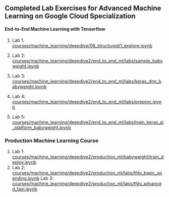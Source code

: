 ## Completed Lab Exercises for Advanced Machine Learning on Google Cloud Specialization

#### End-to-End Machine Learning with Tensorflow 
1. Lab 1: [courses/machine_learning/deepdive/06_structured/1_explore.ipynb](courses/machine_learning/deepdive/06_structured/1_explore.ipynb)
2. Lab 2: [courses/machine_learning/deepdive2/end_to_end_ml/labs/sample_babyweight.ipynb](courses/machine_learning/deepdive2/end_to_end_ml/labs/sample_babyweight.ipynb)

3. Lab 3: [courses/machine_learning/deepdive2/end_to_end_ml/labs/keras_dnn_babyweight.ipynb](courses/machine_learning/deepdive2/end_to_end_ml/labs/keras_dnn_babyweight.ipynb)
4. Lab 4: [courses/machine_learning/deepdive2/end_to_end_ml/labs/preproc.ipynb](courses/machine_learning/deepdive2/end_to_end_ml/labs/preproc.ipynb)
5. Lab 5: [courses/machine_learning/deepdive2/end_to_end_ml/labs/train_keras_ai_platform_babyweight.ipynb](courses/machine_learning/deepdive2/end_to_end_ml/labs/train_keras_ai_platform_babyweight.ipynb)
### Production Machine Learning Course
1. Lab 1: [courses/machine_learning/deepdive2/production_ml/babyweight/train_deploy.ipynb](courses/machine_learning/deepdive2/production_ml/babyweight/train_deploy.ipynb)
2. Lab 2: [courses/machine_learning/deepdive2/production_ml/labs/tfdv_basic_spending.ipynb](courses/machine_learning/deepdive2/production_ml/labs/tfdv_basic_spending.ipynb)
Lab 3: [courses/machine_learning/deepdive2/production_ml/labs/tfdv_advanced_taxi.ipynb](courses/machine_learning/deepdive2/production_ml/labs/tfdv_advanced_taxi.ipynb)
